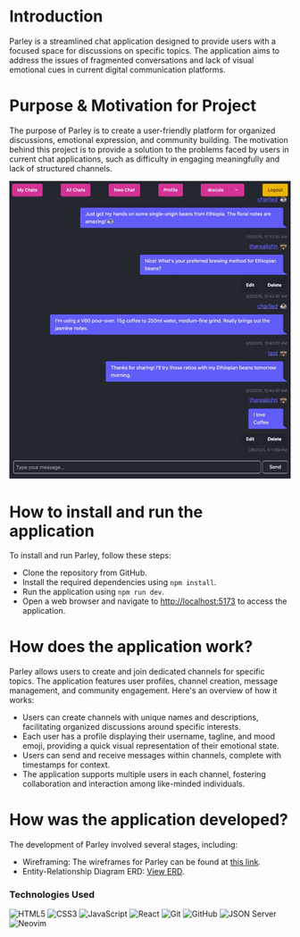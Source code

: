 # Introduction
Parley is a streamlined chat application designed to provide users with a focused space for discussions on specific topics. The application aims to address the issues of fragmented conversations and lack of visual emotional cues in current digital communication platforms.

# Purpose & Motivation for Project
The purpose of Parley is to create a user-friendly platform for organized discussions, emotional expression, and community building. The motivation behind this project is to provide a solution to the problems faced by users in current chat applications, such as difficulty in engaging meaningfully and lack of structured channels.

![Welcome Screen](./public/screenshots/parley.jpeg)

# How to install and run the application
To install and run Parley, follow these steps:
* Clone the repository from GitHub.
* Install the required dependencies using `npm install`.
* Run the application using `npm run dev`.
* Open a web browser and navigate to [http://localhost:5173](http://localhost:5173) to access the application.

# How does the application work?
Parley allows users to create and join dedicated channels for specific topics. The application features user profiles, channel creation, message management, and community engagement. Here's an overview of how it works:
* Users can create channels with unique names and descriptions, facilitating organized discussions around specific interests.
* Each user has a profile displaying their username, tagline, and mood emoji, providing a quick visual representation of their emotional state.
* Users can send and receive messages within channels, complete with timestamps for context.
* The application supports multiple users in each channel, fostering collaboration and interaction among like-minded individuals.

# How was the application developed?
The development of Parley involved several stages, including:
* Wireframing: The wireframes for Parley can be found at [this link](https://miro.com/app/board/uXjVLDNTU1I=/?share_link_id=122216993054).
* Entity-Relationship Diagram ERD: [View ERD](https://dbdiagram.io/d/Parley-678956836b7fa355c3218cd9).

### Technologies Used
![HTML5](https://img.shields.io/badge/html5%20-%23E34F26.svg?&style=for-the-badge&logo=html5&logoColor=white) 
![CSS3](https://img.shields.io/badge/css3%20-%231572B6.svg?&style=for-the-badge&logo=css3&logoColor=white) 
![JavaScript](https://img.shields.io/badge/javascript%20-%23323330.svg?&style=for-the-badge&logo=javascript&logoColor=%23F7DF1E) 
![React](https://img.shields.io/badge/react%20-%2320232a.svg?&style=for-the-badge&logo=react&logoColor=%2361DAFB) 
![Git](https://img.shields.io/badge/git%20-%23F05033.svg?&style=for-the-badge&logo=git&logoColor=white) 
![GitHub](https://img.shields.io/badge/github%20-%23121011.svg?&style=for-the-badge&logo=github&logoColor=white) 
![JSON Server](https://img.shields.io/badge/JSON_Server%20-%232a2e2a.svg?&style=for-the-badge&logo=JSON&logoColor=white) 
![Neovim](https://img.shields.io/badge/NeoVim-%2357A143.svg?&style=for-the-badge&logo=neovim&logoColor=white)

